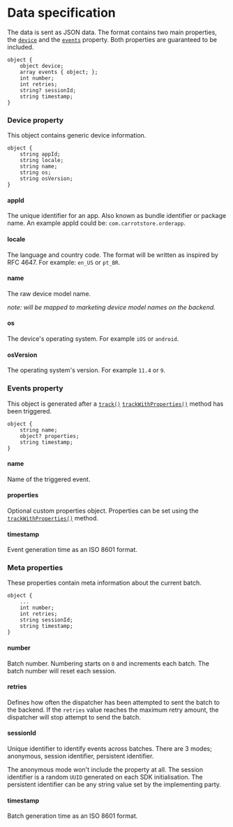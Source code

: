 # Data specification
The data is sent as JSON data. The format contains two main properties, the [`device`](#device-property) and the [`events`](#events-property) property. Both properties are guaranteed to be included.

```
object {
	object device;
	array events { object; };
	int number;
	int retries;
	string? sessionId;
	string timestamp;
}
```

### Device property
This object contains generic device information.

```
object {
	string appId;
	string locale;
	string name;
	string os;
	string osVersion;
}
```

#### appId

The unique identifier for an app. Also known as bundle identifier or package name. An example appId could be: `com.carrotstore.orderapp`.


#### locale

The language and country code. The format will be written as inspired by RFC 4647. For example: `en_US` or `pt_BR`.

#### name

The raw device model name.

*note: will be mapped to marketing device model names on the backend.*

#### os

The device's operating system. For example `iOS` or `android`.

#### osVersion

The operating system's version. For example `11.4` or `9`.

### Events property
This object is generated after a [`track()`](API.md#track) [`trackWithProperties()`](API.md#trackwithproperties) method has been triggered.

```
object {
	string name;
	object? properties;
	string timestamp;
}
```

#### name

Name of the triggered event.

#### properties

Optional custom properties object. Properties can be set using the [`trackWithProperties()`](API.md#trackwithproperties) method.

#### timestamp

Event generation time as an ISO 8601 format.

### Meta properties
These properties contain meta information about the current batch.

```
object {
	...
	int number;
	int retries;
	string sessionId;
	string timestamp;
}
```

#### number

Batch number. Numbering starts on `0` and increments each batch. The batch number will reset each session.

#### retries

Defines how often the dispatcher has been attempted to sent the batch to the backend. If the `retries` value reaches the maximum retry amount, the dispatcher will stop attempt to send the batch.

#### sessionId

Unique identifier to identify events across batches. There are 3 modes; anonymous, session identifier, persistent identifier.

The anonymous mode won't include the property at all. The session identifier is a random `UUID` generated on each SDK initialisation. The persistent identifier can be any string value set by the implementing party.

#### timestamp

Batch generation time as an ISO 8601 format.

